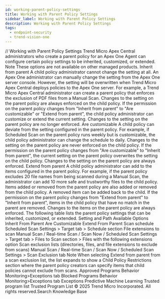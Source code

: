 ```yaml
---
id: working-parent-policy-settings
title: Working with Parent Policy Settings
sidebar_label: Working with Parent Policy Settings
description: Working with Parent Policy Settings
tags:
  - endpoint-security
  - trend-vision-one
---
```


/*<![CDATA[*/ $('#title').html($('meta[name=map-description]').attr('content')); /*]]>*/ Working with Parent Policy Settings Trend Micro Apex Central administrators who create a parent policy for an Apex One Agent can configure certain policy settings to be inherited, customized, or extended. Note These options are not available on other managed products. Inherit from parent A child policy administrator cannot change the setting at all. An Apex One administrator can manually change the setting from the Apex One server console. However, the setting will be overwritten when Trend Micro Apex Central deploys policies to the Apex One server. For example, a Trend Micro Apex Central administrator can create a parent policy that enforces the exclusion of PDF files from a Manual Scan. Changes to the setting on the parent policy are always enforced on the child policy. If the permission on the parent policy changes from "Inherit from parent" to "Are customizable" or "Extend from parent", the child policy administrator can customize or extend the current setting. Changes to the setting on the parent policy are no longer enforced. Are customizable A child policy can deviate from the setting configured in the parent policy. For example, if Scheduled Scan on the parent policy runs weekly but is customizable, the child policy administrator can change the schedule to daily. Changes to the setting on the parent policy are never enforced on the child policy. If the permission on the parent policy changes from "Are customizable" to "Inherit from parent", the current setting on the parent policy overwrites the setting on the child policy. Changes to the setting on the parent policy are always enforced. Extend from parent A child policy administrator can add to the items configured in the parent policy. For example, if the parent policy excludes 20 file names from being scanned during a Manual Scan, the administrator can add 10 more safe and trustworthy files to the child policy. Items added or removed from the parent policy are also added or removed from the child policy. A removed item can be added back to the child. If the permission on the parent policy changes from "Extend from parent" to "Inherit from parent", items in the child policy that have no match in the parent are removed. Changes to the items on the parent policy are always enforced. The following table lists the parent policy settings that can be inherited, customized, or extended. Setting and Path Available Options Inherit From Parent Are Customizable Extend From Parent Scan schedule Scheduled Scan Settings > Target tab > Schedule section File extensions to scan Manual Scan / Real-time Scan / Scan Now / Scheduled Scan Settings > Target tab > Files to Scan section > Files with the following extensions option Scan exclusion lists (directories, files, and file extensions to exclude from scans) Manual Scan / Real-time Scan / Scan Now / Scheduled Scan Settings > Scan Exclusion tab Note When selecting Extend from parent from a scan exclusion list, the list expands to show a Child Policy Restrictions section where the parent policy creators can specify items that child policies cannot exclude from scans. Approved Programs Behavior Monitoring>Exceptions tab Blocked Programs Behavior Monitoring>Exceptions tab Exceptions Predictive Machine Learning Trusted program list Trusted Program List © 2025 Trend Micro Incorporated. All rights reserved.Search Knowledge Base